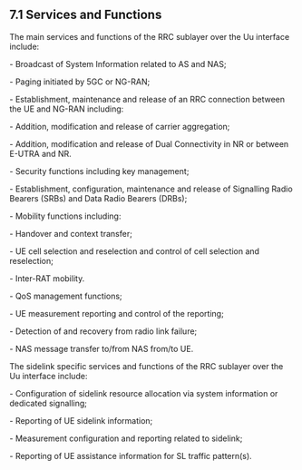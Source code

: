 ## 7.1 Services and Functions

The main services and functions of the RRC sublayer over the Uu
interface include:

\- Broadcast of System Information related to AS and NAS;

\- Paging initiated by 5GC or NG-RAN;

\- Establishment, maintenance and release of an RRC connection between
the UE and NG-RAN including:

\- Addition, modification and release of carrier aggregation;

\- Addition, modification and release of Dual Connectivity in NR or
between E-UTRA and NR.

\- Security functions including key management;

\- Establishment, configuration, maintenance and release of Signalling
Radio Bearers (SRBs) and Data Radio Bearers (DRBs);

\- Mobility functions including:

\- Handover and context transfer;

\- UE cell selection and reselection and control of cell selection and
reselection;

\- Inter-RAT mobility.

\- QoS management functions;

\- UE measurement reporting and control of the reporting;

\- Detection of and recovery from radio link failure;

\- NAS message transfer to/from NAS from/to UE.

The sidelink specific services and functions of the RRC sublayer over
the Uu interface include:

\- Configuration of sidelink resource allocation via system information
or dedicated signalling;

\- Reporting of UE sidelink information;

\- Measurement configuration and reporting related to sidelink;

\- Reporting of UE assistance information for SL traffic pattern(s).